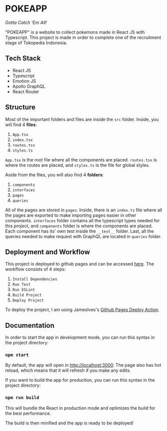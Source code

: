 # POKEAPP

_Gotta Catch 'Em All!_

"POKEAPP" is a website to collect pokemons made in React JS with Typescript. This project is made in order to complete one of the recruitment stage of Tokopedia Indonesia.

## Tech Stack

* React JS
* Typescript
* Emotion JS
* Apollo GraphQL
* React Router

## Structure

Most of the important folders and files are inside the `src` folder. Inside, you will find 4 __files__:

1. `App.tsx`
2. `index.tsx`
3. `routes.tsx`
4. `styles.ts`

`App.tsx` is the root file where all the components are placed. `routes.tsx` is where the routes are placed, and `styles.ts` is the file for global styles.

Aside from the files, you will also find 4 __folders__:

1. `components`
2. `interfaces`
3. `pages`
4. `queries`

All of the pages are stored in `pages`. Inside, there is an `index.ts` file where all the pages are exported to make importing pages easier in other components.  `interfaces` folder contains all the typescript types needed for this project, and `components` folder is where the components are placed. Each component has its' own test inside the `__test__` folder. Last, all the queries needed to make request with GraphQL are located in `queries` folder.

## Deployment and Workflow

This project is deployed to github pages and can be accessed [here](https://alifsiregar.github.io/pokeapp/). The workflow consists of 4 steps:

1. `Install Dependencies`
2. `Run Test`
3. `Run ESLint`
4. `Build Project`
5. `Deploy Project`

To deploy the project, I am using JamesIves's [Github Pages Deploy Action](https://github.com/JamesIves/github-pages-deploy-action).

## Documentation

In order to start the app in development mode,  you can run this syntax in the project directory:

### `npm start`

By default, the app will open in [http://localhost:3000](http://localhost:3000). The page also has hot reload, which means that it will refresh if you make any edits.

If you want to build the app for production,  you can run this syntax in the project directory:

### `npm run build`

This will bundle the React in production mode and optimizes the build for the best performance.

The build is then minified and the app is ready to be deployed!
